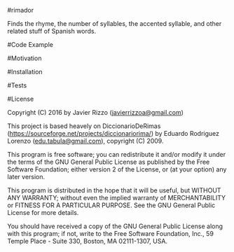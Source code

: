 #rimador

Finds the rhyme, the number of syllables, the accented syllable, and other related stuff of Spanish words.

#Code Example

#Motivation

#Installation

#Tests

#License

Copyright (C) 2016 by Javier Rizzo
(javierrizzoa@gmail.com)

This project is based heavely on DiccionarioDeRimas
(https://sourceforge.net/projects/diccionariorima/)
by Eduardo Rodriguez Lorenzo (edu.tabula@gmail.com),
copyright (C) 2009.

This program is free software; you can redistribute it and/or modify
it under the terms of the GNU General Public License as published by
the Free Software Foundation; either version 2 of the License, or
(at your option) any later version.

This program is distributed in the hope that it will be useful,
but WITHOUT ANY WARRANTY; without even the implied warranty of
MERCHANTABILITY or FITNESS FOR A PARTICULAR PURPOSE.  See the
GNU General Public License for more details.

You should have received a copy of the GNU General Public License
along with this program; if not, write to the
Free Software Foundation, Inc.,
59 Temple Place - Suite 330, Boston, MA  02111-1307, USA.
